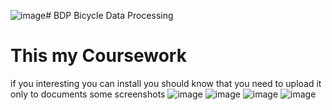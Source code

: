 ![image](https://github.com/Rostyk-D/BDP/assets/115212316/c625c712-97b1-409d-baa0-55fcccab90a0)# BDP
Bicycle Data Processing

# This my Coursework
if you interesting you can install
you should know that you need to upload it only to documents
some screenshots
![image](https://github.com/Rostyk-D/BDP/assets/115212316/85ec0777-2b87-46c0-b6f4-1f618d838201)
![image](https://github.com/Rostyk-D/BDP/assets/115212316/ca664923-06aa-4678-806d-8dfe8963e356)
![image](https://github.com/Rostyk-D/BDP/assets/115212316/fead4d6e-6f09-4ecb-82da-92ce18dcc64b)
![image](https://github.com/Rostyk-D/BDP/assets/115212316/9bdd55cd-5fbf-4a45-abed-02c673d715d8)




